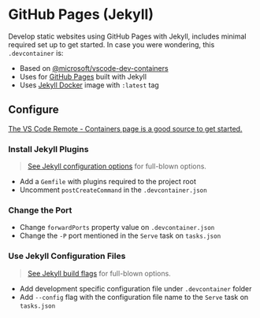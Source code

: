 # GitHub Pages (Jekyll)

Develop static websites using GitHub Pages with Jekyll, includes minimal required set up to get started. In case you were wondering, this `.devcontainer` is:

- Based on [@microsoft/vscode-dev-containers](https://github.com/microsoft/vscode-dev-containers)
- Uses for [GitHub Pages](https://pages.github.com) built with Jekyll
- Uses [Jekyll Docker](https://github.com/envygeeks/jekyll-docker) image with `:latest` tag

## Configure

[The VS Code Remote - Containers page is a good source to get started.](https://code.visualstudio.com/docs/remote/containers)

### Install Jekyll Plugins

> [See Jekyll configuration options](https://jekyllrb.com/docs/configuration/options/#build-command-options) for full-blown options.

- Add a `Gemfile` with plugins required to the project root
- Uncomment `postCreateCommand` in the `.devcontainer.json`

### Change the Port

- Change `forwardPorts` property value on `.devcontainer.json`
- Change the `-P` port mentioned in the `Serve` task on `tasks.json`

### Use Jekyll Configuration Files

> [See Jekyll build flags](https://jekyllrb.com/docs/configuration/options/#build-command-options) for full-blown options.

- Add development specific configuration file under `.devcontainer` folder
- Add `--config` flag with the configuration file name to the `Serve` task on `tasks.json`
